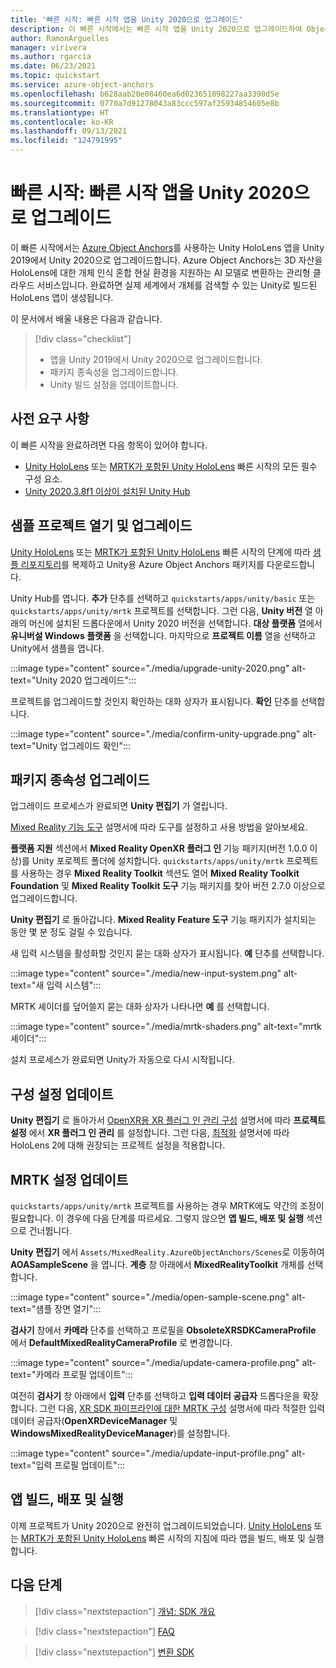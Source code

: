 ```yaml
---
title: '빠른 시작: 빠른 시작 앱을 Unity 2020으로 업그레이드'
description: 이 빠른 시작에서는 빠른 시작 앱을 Unity 2020으로 업그레이드하여 Object Anchors를 사용해 HoloLens Unity 앱을 빌드하는 방법을 알아봅니다.
author: RamonArguelles
manager: virivera
ms.author: rgarcia
ms.date: 06/23/2021
ms.topic: quickstart
ms.service: azure-object-anchors
ms.openlocfilehash: b628aab20e08460ea6d023651098227aa3390d5e
ms.sourcegitcommit: 0770a7d91278043a83ccc597af25934854605e8b
ms.translationtype: HT
ms.contentlocale: ko-KR
ms.lasthandoff: 09/13/2021
ms.locfileid: "124791995"
---
```

# <a name="quickstart-upgrade-quickstart-app-to-unity-2020"></a>빠른 시작: 빠른 시작 앱을 Unity 2020으로 업그레이드

이 빠른 시작에서는 [Azure Object Anchors](../overview.md)를 사용하는 Unity HoloLens 앱을 Unity 2019에서 Unity 2020으로 업그레이드합니다. Azure Object Anchors는 3D 자산을 HoloLens에 대한 개체 인식 혼합 현실 환경을 지원하는 AI 모델로 변환하는 관리형 클라우드 서비스입니다. 완료하면 실제 세계에서 개체를 검색할 수 있는 Unity로 빌드된 HoloLens 앱이 생성됩니다.

이 문서에서 배울 내용은 다음과 같습니다.

> [!div class="checklist"]
> * 앱을 Unity 2019에서 Unity 2020으로 업그레이드합니다.
> * 패키지 종속성을 업그레이드합니다.
> * Unity 빌드 설정을 업데이트합니다.

## <a name="prerequisites"></a>사전 요구 사항

이 빠른 시작을 완료하려면 다음 항목이 있어야 합니다.

* [Unity HoloLens](get-started-unity-hololens.md) 또는 [MRTK가 포함된 Unity HoloLens](get-started-unity-hololens-mrtk.md) 빠른 시작의 모든 필수 구성 요소.
* <a href="https://unity3d.com/get-unity/download" target="_blank">Unity 2020.3.8f1 이상이 설치된 Unity Hub</a>

## <a name="open-and-upgrade-the-sample-project"></a>샘플 프로젝트 열기 및 업그레이드

[Unity HoloLens](get-started-unity-hololens.md) 또는 [MRTK가 포함된 Unity HoloLens](get-started-unity-hololens-mrtk.md) 빠른 시작의 단계에 따라 [샘플 리포지토리](https://github.com/Azure/azure-object-anchors)를 복제하고 Unity용 Azure Object Anchors 패키지를 다운로드합니다.

Unity Hub를 엽니다. **추가** 단추를 선택하고 `quickstarts/apps/unity/basic` 또는 `quickstarts/apps/unity/mrtk` 프로젝트를 선택합니다. 그런 다음, **Unity 버전** 열 아래의 머신에 설치된 드롭다운에서 Unity 2020 버전을 선택합니다. **대상 플랫폼** 열에서 **유니버설 Windows 플랫폼** 을 선택합니다. 마지막으로 **프로젝트 이름** 열을 선택하고 Unity에서 샘플을 엽니다.

:::image type="content" source="./media/upgrade-unity-2020.png" alt-text="Unity 2020 업그레이드":::

프로젝트를 업그레이드할 것인지 확인하는 대화 상자가 표시됩니다. **확인** 단추를 선택합니다.

:::image type="content" source="./media/confirm-unity-upgrade.png" alt-text="Unity 업그레이드 확인":::

## <a name="upgrade-package-dependencies"></a>패키지 종속성 업그레이드

업그레이드 프로세스가 완료되면 **Unity 편집기** 가 열립니다.

<a href="/windows/mixed-reality/develop/unity/welcome-to-mr-feature-tool" target="_blank">Mixed Reality 기능 도구</a> 설명서에 따라 도구를 설정하고 사용 방법을 알아보세요.

**플랫폼 지원** 섹션에서 **Mixed Reality OpenXR 플러그 인** 기능 패키지(버전 1.0.0 이상)를 Unity 포로젝트 폴더에 설치합니다. `quickstarts/apps/unity/mrtk` 프로젝트를 사용하는 경우 **Mixed Reality Toolkit** 섹션도 열어 **Mixed Reality Toolkit Foundation** 및 **Mixed Reality Toolkit 도구** 기능 패키지를 찾아 버전 2.7.0 이상으로 업그레이드합니다.

**Unity 편집기** 로 돌아갑니다. **Mixed Reality Feature 도구** 기능 패키지가 설치되는 동안 몇 분 정도 걸릴 수 있습니다.

새 입력 시스템을 활성화할 것인지 묻는 대화 상자가 표시됩니다. **예** 단추를 선택합니다.

:::image type="content" source="./media/new-input-system.png" alt-text="새 입력 시스템":::

 MRTK 셰이더를 덮어쓸지 묻는 대화 상자가 나타나면 **예** 를 선택합니다.

:::image type="content" source="./media/mrtk-shaders.png" alt-text="mrtk 셰이더":::

설치 프로세스가 완료되면 Unity가 자동으로 다시 시작됩니다.

## <a name="update-configuration-settings"></a>구성 설정 업데이트

**Unity 편집기** 로 돌아가서 <a href="/windows/mixed-reality/develop/unity/xr-project-setup#configuring-xr-plugin-management-for-openxr" target="_blank">OpenXR용 XR 플러그 인 관리 구성</a> 설명서에 따라 **프로젝트 설정** 에서 **XR 플러그 인 관리** 를 설정합니다. 그런 다음, <a href="/windows/mixed-reality/develop/unity/xr-project-setup#optimization" target="_blank">최적화</a> 설명서에 따라 HoloLens 2에 대해 권장되는 프로젝트 설정을 적용합니다.

## <a name="update-mrtk-settings"></a>MRTK 설정 업데이트

`quickstarts/apps/unity/mrtk` 프로젝트를 사용하는 경우 MRTK에도 약간의 조정이 필요합니다. 이 경우에 다음 단계를 따르세요. 그렇지 않으면 **앱 빌드, 배포 및 실행** 섹션으로 건너뜁니다.

**Unity 편집기** 에서 `Assets/MixedReality.AzureObjectAnchors/Scenes`로 이동하여 **AOASampleScene** 을 엽니다. **계층** 창 아래에서 **MixedRealityToolkit** 개체를 선택합니다.

:::image type="content" source="./media/open-sample-scene.png" alt-text="샘플 장면 열기":::

**검사기** 창에서 **카메라** 단추를 선택하고 프로필을 **ObsoleteXRSDKCameraProfile** 에서 **DefaultMixedRealityCameraProfile** 로 변경합니다.

:::image type="content" source="./media/update-camera-profile.png" alt-text="카메라 프로필 업데이트":::

여전히 **검사기** 창 아래에서 **입력** 단추를 선택하고 **입력 데이터 공급자** 드롭다운을 확장합니다. 그런 다음, <a href="/windows/mixed-reality/mrtk-unity/configuration/getting-started-with-mrtk-and-xrsdk#configuring-mrtk-for-the-xr-sdk-pipeline" target="_blank">XR SDK 파이프라인에 대한 MRTK 구성</a> 설명서에 따라 적절한 입력 데이터 공급자(**OpenXRDeviceManager** 및 **WindowsMixedRealityDeviceManager**)를 설정합니다.

:::image type="content" source="./media/update-input-profile.png" alt-text="입력 프로필 업데이트":::

## <a name="build-deploy-and-run-the-app"></a>앱 빌드, 배포 및 실행

이제 프로젝트가 Unity 2020으로 완전히 업그레이드되었습니다. [Unity HoloLens](get-started-unity-hololens.md) 또는 [MRTK가 포함된 Unity HoloLens](get-started-unity-hololens-mrtk.md) 빠른 시작의 지침에 따라 앱을 빌드, 배포 및 실행합니다.

## <a name="next-steps"></a>다음 단계

> [!div class="nextstepaction"]
> [개념: SDK 개요](../concepts/sdk-overview.md)

> [!div class="nextstepaction"]
> [FAQ](../faq.md)

> [!div class="nextstepaction"]
> [변환 SDK](/dotnet/api/overview/azure/mixedreality.objectanchors.conversion-readme-pre)

